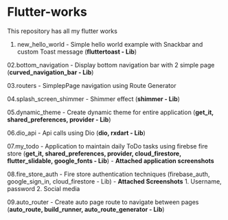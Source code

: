 # Flutter-works
 This repository has all my flutter works
 
01. new_hello_world - Simple hello world example with Snackbar and custom Toast message (**fluttertoast - Lib**)

02.bottom_navigation - Display bottom navigation bar with 2 simple page (**curved_navigation_bar - Lib**)

03.routers - SimplepPage navigation using Route Generator

04.splash_screen_shimmer - Shimmer effect (**shimmer - Lib**)

05.dynamic_theme - Create dynamic theme for entire application (**get_it, shared_preferences, provider - Lib**)

06.dio_api - Api calls using Dio (**dio, rxdart - Lib**)

07.my_todo - Application to maintain daily ToDo tasks using firebse fire store (**get_it, shared_preferences, provider, cloud_firestore, flutter_slidable, google_fonts - Lib**) - **Attached application screenshots**

08.fire_store_auth - Fire store authentication techniques (firebase_auth, google_sign_in, cloud_firestore - Lib) - **Attached Screenshots**
      1. Username, password
      2. Social media
      
09.auto_router - Create auto page route to navigate between pages (**auto_route, build_runner, auto_route_generator - Lib**)
